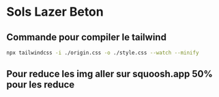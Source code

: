 # Sols Lazer Beton

## Commande pour compiler le tailwind


```bash
npx tailwindcss -i ./origin.css -o ./style.css --watch --minify
```

## Pour reduce les img aller sur squoosh.app 50% pour les reduce
